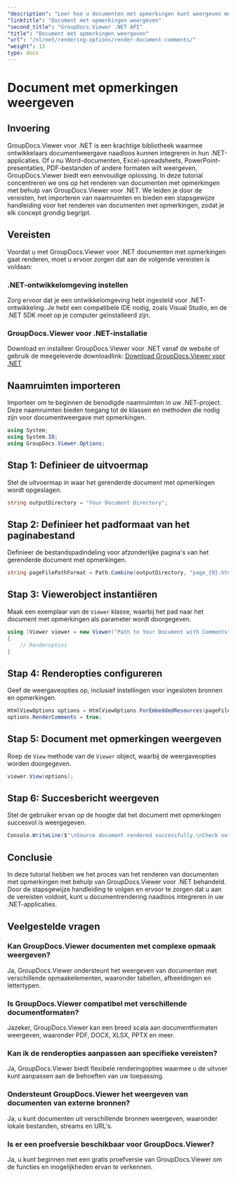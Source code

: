 ```yaml
---
"description": "Leer hoe u documenten met opmerkingen kunt weergeven met GroupDocs.Viewer voor .NET. Volg onze stapsgewijze handleiding voor naadloze integratie."
"linktitle": "Document met opmerkingen weergeven"
"second_title": "GroupDocs.Viewer .NET API"
"title": "Document met opmerkingen weergeven"
"url": "/nl/net/rendering-options/render-document-comments/"
"weight": 13
type: docs
---
```

# Document met opmerkingen weergeven

## Invoering
GroupDocs.Viewer voor .NET is een krachtige bibliotheek waarmee ontwikkelaars documentweergave naadloos kunnen integreren in hun .NET-applicaties. Of u nu Word-documenten, Excel-spreadsheets, PowerPoint-presentaties, PDF-bestanden of andere formaten wilt weergeven, GroupDocs.Viewer biedt een eenvoudige oplossing.
In deze tutorial concentreren we ons op het renderen van documenten met opmerkingen met behulp van GroupDocs.Viewer voor .NET. We leiden je door de vereisten, het importeren van naamruimten en bieden een stapsgewijze handleiding voor het renderen van documenten met opmerkingen, zodat je elk concept grondig begrijpt.
## Vereisten
Voordat u met GroupDocs.Viewer voor .NET documenten met opmerkingen gaat renderen, moet u ervoor zorgen dat aan de volgende vereisten is voldaan:
### .NET-ontwikkelomgeving instellen
Zorg ervoor dat je een ontwikkelomgeving hebt ingesteld voor .NET-ontwikkeling. Je hebt een compatibele IDE nodig, zoals Visual Studio, en de .NET SDK moet op je computer geïnstalleerd zijn.
### GroupDocs.Viewer voor .NET-installatie
Download en installeer GroupDocs.Viewer voor .NET vanaf de website of gebruik de meegeleverde downloadlink:
[Download GroupDocs.Viewer voor .NET](https://releases.groupdocs.com/viewer/net/)

## Naamruimten importeren
Importeer om te beginnen de benodigde naamruimten in uw .NET-project. Deze naamruimten bieden toegang tot de klassen en methoden die nodig zijn voor documentweergave met opmerkingen.
```csharp
using System;
using System.IO;
using GroupDocs.Viewer.Options;
```

## Stap 1: Definieer de uitvoermap
Stel de uitvoermap in waar het gerenderde document met opmerkingen wordt opgeslagen.
```csharp
string outputDirectory = "Your Document Directory";
```
## Stap 2: Definieer het padformaat van het paginabestand
Definieer de bestandspadindeling voor afzonderlijke pagina's van het gerenderde document met opmerkingen.
```csharp
string pageFilePathFormat = Path.Combine(outputDirectory, "page_{0}.html");
```
## Stap 3: Viewerobject instantiëren
Maak een exemplaar van de `Viewer` klasse, waarbij het pad naar het document met opmerkingen als parameter wordt doorgegeven.
```csharp
using (Viewer viewer = new Viewer("Path to Your Document with Comments"))
{
    // Renderopties
}
```
## Stap 4: Renderopties configureren
Geef de weergaveopties op, inclusief instellingen voor ingesloten bronnen en opmerkingen.
```csharp
HtmlViewOptions options = HtmlViewOptions.ForEmbeddedResources(pageFilePathFormat);
options.RenderComments = true;
```
## Stap 5: Document met opmerkingen weergeven
Roep de `View` methode van de `Viewer` object, waarbij de weergaveopties worden doorgegeven.
```csharp
viewer.View(options);
```
## Stap 6: Succesbericht weergeven
Stel de gebruiker ervan op de hoogte dat het document met opmerkingen succesvol is weergegeven.
```csharp
Console.WriteLine($"\nSource document rendered successfully.\nCheck output in {outputDirectory}.");
```

## Conclusie
In deze tutorial hebben we het proces van het renderen van documenten met opmerkingen met behulp van GroupDocs.Viewer voor .NET behandeld. Door de stapsgewijze handleiding te volgen en ervoor te zorgen dat u aan de vereisten voldoet, kunt u documentrendering naadloos integreren in uw .NET-applicaties.
## Veelgestelde vragen
### Kan GroupDocs.Viewer documenten met complexe opmaak weergeven?
Ja, GroupDocs.Viewer ondersteunt het weergeven van documenten met verschillende opmaakelementen, waaronder tabellen, afbeeldingen en lettertypen.
### Is GroupDocs.Viewer compatibel met verschillende documentformaten?
Jazeker, GroupDocs.Viewer kan een breed scala aan documentformaten weergeven, waaronder PDF, DOCX, XLSX, PPTX en meer.
### Kan ik de renderopties aanpassen aan specifieke vereisten?
Ja, GroupDocs.Viewer biedt flexibele renderingopties waarmee u de uitvoer kunt aanpassen aan de behoeften van uw toepassing.
### Ondersteunt GroupDocs.Viewer het weergeven van documenten van externe bronnen?
Ja, u kunt documenten uit verschillende bronnen weergeven, waaronder lokale bestanden, streams en URL's.
### Is er een proefversie beschikbaar voor GroupDocs.Viewer?
Ja, u kunt beginnen met een gratis proefversie van GroupDocs.Viewer om de functies en mogelijkheden ervan te verkennen.